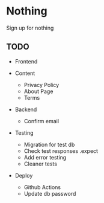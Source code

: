 # Nothing

Sign up for nothing

## TODO

- Frontend

- Content

  - Privacy Policy
  - About Page
  - Terms

- Backend

  - Confirm email

- Testing

  - Migration for test db
  - Check test responses .expect
  - Add error testing
  - Cleaner tests

- Deploy

  - Github Actions
  - Update db password
